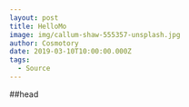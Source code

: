 ```yaml
---
layout: post
title: HelloMo
image: img/callum-shaw-555357-unsplash.jpg
author: Cosmotory
date: 2019-03-10T10:00:00.000Z
tags:
  - Source
---
```



##head